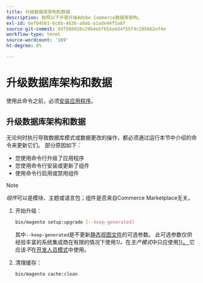 ```yaml
---
title: 升级数据库架构和数据
description: 按照以下步骤升级Adobe Commerce数据库架构。
exl-id: bef04561-6c6b-4636-a8ab-a1ade44f5a8f
source-git-commit: ddf988826c29b4ebf054a4d4fb5f4c285662ef4e
workflow-type: tm+mt
source-wordcount: '169'
ht-degree: 0%

---
```


# 升级数据库架构和数据

使用此命令之前，必须[安装应用程序](../advanced.md)。

## 升级数据库架构和数据

无论何时执行导致数据库模式或数据更改的操作，都必须通过运行本节中介绍的命令来更新它们。 部分原因如下：

* 您使用命令行升级了应用程序
* 您使用命令行安装或更新了组件
* 使用命令行启用或禁用组件

>[!NOTE]
>
>*组件*&#x200B;可以是模块、主题或语言包；组件是否来自Commerce Marketplace无关。

1. 开始升级：

   ```bash
   bin/magento setup:upgrade [--keep-generated]
   ```

   其中`--keep-generated`是不更新[静态视图文件](../../configuration/cli/static-view-file-deployment.md)的可选参数。 此可选参数仅供经验丰富的系统集成商在有限的情况下使用&#x200B;*1&rbrace;。*&#x200B;在&#x200B;*生产模式*&#x200B;中只应使用[1&rbrace;。 ](../../configuration/bootstrap/application-modes.md#production-mode)它应该&#x200B;*不*&#x200B;在[开发人员模式](../../configuration/bootstrap/application-modes.md#developer-mode)中使用。

1. 清理缓存：

   ```bash
   bin/magento cache:clean
   ```
